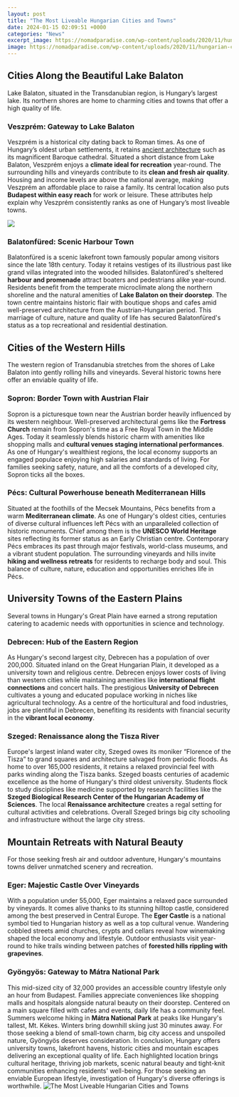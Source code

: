 ```yaml
---
layout: post
title: "The Most Liveable Hungarian Cities and Towns"
date: 2024-01-15 02:09:51 +0000
categories: "News"
excerpt_image: https://nomadparadise.com/wp-content/uploads/2020/11/hungarian-cities-budapest-01-1.jpg
image: https://nomadparadise.com/wp-content/uploads/2020/11/hungarian-cities-budapest-01-1.jpg
---
```


## Cities Along the Beautiful Lake Balaton
Lake Balaton, situated in the Transdanubian region, is Hungary’s largest lake. Its northern shores are home to charming cities and towns that offer a high quality of life.
### Veszprém: Gateway to Lake Balaton 
Veszprém is a historical city dating back to Roman times. As one of Hungary’s oldest urban settlements, it retains [ancient architecture](https://newsconcept.github.io/2023-12-28-challenges-facing-the-roblox-community-and-how-improvements-can-help-players/) such as its magnificent Baroque cathedral. Situated a short distance from Lake Balaton, Veszprém enjoys a **climate ideal for recreation** year-round. The surrounding hills and vineyards contribute to its **clean and fresh air quality**. Housing and income levels are above the national average, making Veszprém an affordable place to raise a family. Its central location also puts **Budapest within easy reach** for work or leisure. These attributes help explain why Veszprém consistently ranks as one of Hungary’s most liveable towns.

![](https://nomadparadise.com/wp-content/uploads/2020/11/hungarian-cities-sopron-02-1024x683.jpg)
### Balatonfüred: Scenic Harbour Town
Balatonfüred is a scenic lakefront town famously popular among visitors since the late 18th century. Today it retains vestiges of its illustrious past like grand villas integrated into the wooded hillsides. Balatonfüred's sheltered **harbour and promenade** attract boaters and pedestrians alike year-round. Residents benefit from the temperate microclimate along the northern shoreline and the natural amenities of **Lake Balaton on their doorstep**. The town centre maintains historic flair with boutique shops and cafes amid well-preserved architecture from the Austrian-Hungarian period. This marriage of culture, nature and quality of life has secured Balatonfüred's status as a top recreational and residential destination.
## Cities of the Western Hills 
The western region of Transdanubia stretches from the shores of Lake Balaton into gently rolling hills and vineyards. Several historic towns here offer an enviable quality of life.
### Sopron: Border Town with Austrian Flair
Sopron is a picturesque town near the Austrian border heavily influenced by its western neighbour. Well-preserved architectural gems like the **Fortress Church** remain from Sopron's time as a Free Royal Town in the Middle Ages. Today it seamlessly blends historic charm with amenities like shopping malls and **cultural venues staging international performances**. As one of Hungary's wealthiest regions, the local economy supports an engaged populace enjoying high salaries and standards of living. For families seeking safety, nature, and all the comforts of a developed city, Sopron ticks all the boxes.
### Pécs: Cultural Powerhouse beneath Mediterranean Hills
Situated at the foothills of the Mecsek Mountains, Pécs benefits from a warm **Mediterranean climate**. As one of Hungary's oldest cities, centuries of diverse cultural influences left Pécs with an unparalleled collection of historic monuments. Chief among them is the **UNESCO World Heritage** sites reflecting its former status as an Early Christian centre. Contemporary Pécs embraces its past through major festivals, world-class museums, and a vibrant student population. The surrounding vineyards and hills invite **hiking and wellness retreats** for residents to recharge body and soul. This balance of culture, nature, education and opportunities enriches life in Pécs.
## University Towns of the Eastern Plains
Several towns in Hungary's Great Plain have earned a strong reputation catering to academic needs with opportunities in science and technology.
### Debrecen: Hub of the Eastern Region 
As Hungary's second largest city, Debrecen has a population of over 200,000. Situated inland on the Great Hungarian Plain, it developed as a university town and religious centre. Debrecen enjoys lower costs of living than western cities while maintaining amenities like **international flight connections** and concert halls. The prestigious **University of Debrecen** cultivates a young and educated populace working in niches like agricultural technology. As a centre of the horticultural and food industries, jobs are plentiful in Debrecen, benefiting its residents with financial security in the **vibrant local economy**. 
### Szeged: Renaissance along the Tisza River
Europe's largest inland water city, Szeged owes its moniker “Florence of the Tisza” to grand squares and architecture salvaged from periodic floods. As home to over 165,000 residents, it retains a relaxed provincial feel with parks winding along the Tisza banks. Szeged boasts centuries of academic excellence as the home of Hungary's third oldest university. Students flock to study disciplines like medicine supported by research facilities like the **Szeged Biological Research Center of the Hungarian Academy of Sciences**. The local **Renaissance architecture** creates a regal setting for cultural activities and celebrations. Overall Szeged brings big city schooling and infrastructure without the large city stress.
## Mountain Retreats with Natural Beauty  
For those seeking fresh air and outdoor adventure, Hungary's mountains towns deliver unmatched scenery and recreation.
### Eger: Majestic Castle Over Vineyards  
With a population under 55,000, Eger maintains a relaxed pace surrounded by vineyards. It comes alive thanks to its stunning hilltop castle, considered among the best preserved in Central Europe. The **Eger Castle** is a national symbol tied to Hungarian history as well as a top cultural venue. Wandering cobbled streets amid churches, crypts and cellars reveal how winemaking shaped the local economy and lifestyle. Outdoor enthusiasts visit year-round to hike trails winding between patches of **forested hills rippling with grapevines**.
### Gyöngyös: Gateway to Mátra National Park
This mid-sized city of 32,000 provides an accessible country lifestyle only an hour from Budapest. Families appreciate conveniences like shopping malls and hospitals alongside natural beauty on their doorstep. Centered on a main square filled with cafes and events, daily life has a community feel. Summers welcome hiking in **Mátra National Park** at peaks like Hungary's tallest, Mt. Kékes. Winters bring downhill skiing just 30 minutes away. For those seeking a blend of small-town charm, big city access and unspoiled nature, Gyöngyös deserves consideration.
In conclusion, Hungary offers university towns, lakefront havens, historic cities and mountain escapes delivering an exceptional quality of life. Each highlighted location brings cultural heritage, thriving job markets, scenic natural beauty and tight-knit communities enhancing residents' well-being. For those seeking an enviable European lifestyle, investigation of Hungary's diverse offerings is worthwhile.
![The Most Liveable Hungarian Cities and Towns](https://nomadparadise.com/wp-content/uploads/2020/11/hungarian-cities-budapest-01-1.jpg)